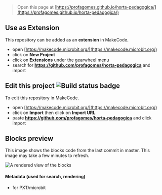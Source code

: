
> Open this page at [https://profagomes.github.io/horta-pedagogica/](https://profagomes.github.io/horta-pedagogica/)

## Use as Extension

This repository can be added as an **extension** in MakeCode.

* open [https://makecode.microbit.org/](https://makecode.microbit.org/)
* click on **New Project**
* click on **Extensions** under the gearwheel menu
* search for **https://github.com/profagomes/horta-pedagogica** and import

## Edit this project ![Build status badge](https://github.com/profagomes/horta-pedagogica/workflows/MakeCode/badge.svg)

To edit this repository in MakeCode.

* open [https://makecode.microbit.org/](https://makecode.microbit.org/)
* click on **Import** then click on **Import URL**
* paste **https://github.com/profagomes/horta-pedagogica** and click import

## Blocks preview

This image shows the blocks code from the last commit in master.
This image may take a few minutes to refresh.

![A rendered view of the blocks](https://github.com/profagomes/horta-pedagogica/raw/master/.github/makecode/blocks.png)

#### Metadata (used for search, rendering)

* for PXT/microbit
<script src="https://makecode.com/gh-pages-embed.js"></script><script>makeCodeRender("{{ site.makecode.home_url }}", "{{ site.github.owner_name }}/{{ site.github.repository_name }}");</script>

